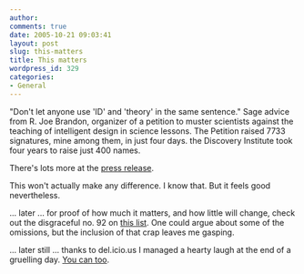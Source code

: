 ```yaml
---
author:
comments: true
date: 2005-10-21 09:03:41
layout: post
slug: this-matters
title: This matters
wordpress_id: 329
categories:
- General
---
```


"Don't let anyone use 'ID' and 'theory' in the same sentence." Sage advice from R. Joe Brandon, organizer of a petition to muster scientists against the teaching of intelligent design in science lessons. The Petition raised 7733 signatures, mine among them, in just four days. the Discovery Institute took four years to raise just 400 names.

There's lots more at the [press release](http://shovelbums.org/content/view/155/526/).

This won't actually make any difference. I know that. But it feels good nevertheless.

... later ... for proof of how much it matters, and how little will change, check out the disgraceful no. 92 on [this list](http://www.nationalreview.com/script/printpage.p?ref=/flashback/flashback200510190827.asp). One could argue about some of the omissions, but the inclusion of that crap leaves me gasping.

... later still ... thanks to del.icio.us I managed a hearty laugh at the end of a gruelling day. [You can too](http://abstractfactory.blogspot.com/2005/10/only-debate-on-intelligent-design-that.html).
